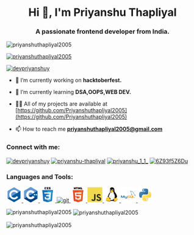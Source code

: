 <h1 align="center">Hi 👋, I'm Priyanshu Thapliyal</h1>
<h3 align="center">A passionate frontend developer from India.</h3>

<p align="left"> <img src="https://komarev.com/ghpvc/?username=priyanshuthapliyal2005&label=Profile%20views&color=0e75b6&style=flat" alt="priyanshuthapliyal2005" /> </p>

<p align="left"> <a href="https://github.com/ryo-ma/github-profile-trophy"><img src="https://github-profile-trophy.vercel.app/?username=priyanshuthapliyal2005" alt="priyanshuthapliyal2005" /></a> </p>

<p align="left"> <a href="https://twitter.com/devpriyanshuy" target="blank"><img src="https://img.shields.io/twitter/follow/devpriyanshuy?logo=twitter&style=for-the-badge" alt="devpriyanshuy" /></a> </p>

- 🔭 I’m currently working on **hacktoberfest.**

- 🌱 I’m currently learning **DSA,OOPS,WEB DEV.**

- 👨‍💻 All of my projects are available at [https://github.com/Priyanshuthapliyal2005](https://github.com/Priyanshuthapliyal2005)

- 📫 How to reach me **priyanshuthapliyal2005@gmail.com**

<h3 align="left">Connect with me:</h3>
<p align="left">
<a href="https://twitter.com/devpriyanshuy" target="blank"><img align="center" src="https://raw.githubusercontent.com/rahuldkjain/github-profile-readme-generator/master/src/images/icons/Social/twitter.svg" alt="devpriyanshuy" height="30" width="40" /></a>
<a href="https://linkedin.com/in/priyanshu-thapliyal" target="blank"><img align="center" src="https://raw.githubusercontent.com/rahuldkjain/github-profile-readme-generator/master/src/images/icons/Social/linked-in-alt.svg" alt="priyanshu-thapliyal" height="30" width="40" /></a>
<a href="https://instagram.com/priyanshu_1_1_" target="blank"><img align="center" src="https://raw.githubusercontent.com/rahuldkjain/github-profile-readme-generator/master/src/images/icons/Social/instagram.svg" alt="priyanshu_1_1_" height="30" width="40" /></a>
<a href="https://discord.gg/6Z93f5Z6Du" target="blank"><img align="center" src="https://raw.githubusercontent.com/rahuldkjain/github-profile-readme-generator/master/src/images/icons/Social/discord.svg" alt="6Z93f5Z6Du" height="30" width="40" /></a>
</p>

<h3 align="left">Languages and Tools:</h3>
<p align="left"> <a href="https://www.cprogramming.com/" target="_blank" rel="noreferrer"> <img src="https://raw.githubusercontent.com/devicons/devicon/master/icons/c/c-original.svg" alt="c" width="40" height="40"/> </a> <a href="https://www.w3schools.com/cpp/" target="_blank" rel="noreferrer"> <img src="https://raw.githubusercontent.com/devicons/devicon/master/icons/cplusplus/cplusplus-original.svg" alt="cplusplus" width="40" height="40"/> </a> <a href="https://www.w3schools.com/css/" target="_blank" rel="noreferrer"> <img src="https://raw.githubusercontent.com/devicons/devicon/master/icons/css3/css3-original-wordmark.svg" alt="css3" width="40" height="40"/> </a> <a href="https://git-scm.com/" target="_blank" rel="noreferrer"> <img src="https://www.vectorlogo.zone/logos/git-scm/git-scm-icon.svg" alt="git" width="40" height="40"/> </a> <a href="https://www.w3.org/html/" target="_blank" rel="noreferrer"> <img src="https://raw.githubusercontent.com/devicons/devicon/master/icons/html5/html5-original-wordmark.svg" alt="html5" width="40" height="40"/> </a> <a href="https://developer.mozilla.org/en-US/docs/Web/JavaScript" target="_blank" rel="noreferrer"> <img src="https://raw.githubusercontent.com/devicons/devicon/master/icons/javascript/javascript-original.svg" alt="javascript" width="40" height="40"/> </a> <a href="https://www.linux.org/" target="_blank" rel="noreferrer"> <img src="https://raw.githubusercontent.com/devicons/devicon/master/icons/linux/linux-original.svg" alt="linux" width="40" height="40"/> </a> <a href="https://www.mysql.com/" target="_blank" rel="noreferrer"> <img src="https://raw.githubusercontent.com/devicons/devicon/master/icons/mysql/mysql-original-wordmark.svg" alt="mysql" width="40" height="40"/> </a> <a href="https://www.python.org" target="_blank" rel="noreferrer"> <img src="https://raw.githubusercontent.com/devicons/devicon/master/icons/python/python-original.svg" alt="python" width="40" height="40"/> </a> </p>

<p><img align="left" src="https://github-readme-stats.vercel.app/api/top-langs?username=priyanshuthapliyal2005&show_icons=true&locale=en&layout=compact" alt="priyanshuthapliyal2005" /></p>

<p>&nbsp;<img align="center" src="https://github-readme-stats.vercel.app/api?username=priyanshuthapliyal2005&show_icons=true&locale=en" alt="priyanshuthapliyal2005" /></p>

<p><img align="center" src="https://github-readme-streak-stats.herokuapp.com/?user=priyanshuthapliyal2005&" alt="priyanshuthapliyal2005" /></p>
